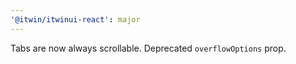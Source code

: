 ```yaml
---
'@itwin/itwinui-react': major
---
```


Tabs are now always scrollable. Deprecated `overflowOptions` prop.
